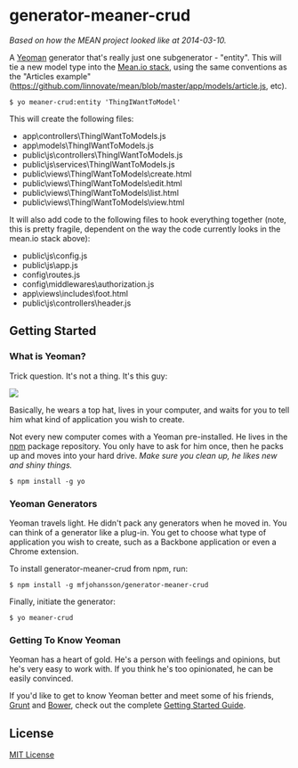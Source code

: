 # generator-meaner-crud

_Based on how the MEAN project looked like at 2014-03-10._

A [Yeoman](http://yeoman.io) generator that's really just one subgenerator - "entity".  This will tie a new model type into the [Mean.io stack](https://github.com/linnovate/mean), using the same conventions as the "Articles example" (https://github.com/linnovate/mean/blob/master/app/models/article.js, etc).

```
$ yo meaner-crud:entity 'ThingIWantToModel'
```

This will create the following files:

- app\controllers\ThingIWantToModels.js
- app\models\ThingIWantToModels.js
- public\js\controllers\ThingIWantToModels.js
- public\js\services\ThingIWantToModels.js
- public\views\ThingIWantToModels\create.html
- public\views\ThingIWantToModels\edit.html
- public\views\ThingIWantToModels\list.html
- public\views\ThingIWantToModels\view.html

It will also add code to the following files to hook everything together (note, this is pretty fragile, dependent on the way the code currently looks in the mean.io stack above):

- public\js\config.js
- public\js\app.js
- config\routes.js
- config\middlewares\authorization.js
- app\views\includes\foot.html
- public\js\controllers\header.js

## Getting Started

### What is Yeoman?

Trick question. It's not a thing. It's this guy:

![](http://i.imgur.com/JHaAlBJ.png)

Basically, he wears a top hat, lives in your computer, and waits for you to tell him what kind of application you wish to create.

Not every new computer comes with a Yeoman pre-installed. He lives in the [npm](https://npmjs.org) package repository. You only have to ask for him once, then he packs up and moves into your hard drive. *Make sure you clean up, he likes new and shiny things.*

```
$ npm install -g yo
```

### Yeoman Generators

Yeoman travels light. He didn't pack any generators when he moved in. You can think of a generator like a plug-in. You get to choose what type of application you wish to create, such as a Backbone application or even a Chrome extension.

To install generator-meaner-crud from npm, run:

```
$ npm install -g mfjohansson/generator-meaner-crud
```

Finally, initiate the generator:

```
$ yo meaner-crud
```

### Getting To Know Yeoman

Yeoman has a heart of gold. He's a person with feelings and opinions, but he's very easy to work with. If you think he's too opinionated, he can be easily convinced.

If you'd like to get to know Yeoman better and meet some of his friends, [Grunt](http://gruntjs.com) and [Bower](http://bower.io), check out the complete [Getting Started Guide](https://github.com/yeoman/yeoman/wiki/Getting-Started).


## License

[MIT License](http://en.wikipedia.org/wiki/MIT_License)

